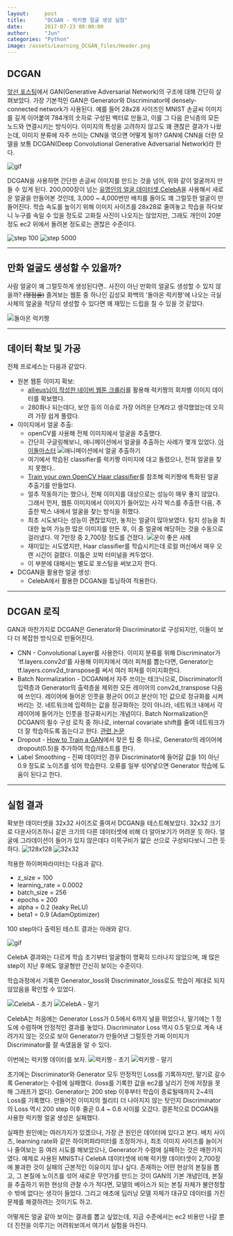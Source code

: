 ```yaml
---
layout:     post
title:      "DCGAN - 럭키짱 얼굴 생성 실험"
date:       2017-07-23 00:00:00
author:     "Jun"
categories: "Python"
image: /assets/Learning_DCGAN_files/Header.png
---
```



## DCGAN

<a href="http://jsideas.net/python/2017/07/01/GAN.html">앞선 포스팅</a>에서 GAN(Generative Adversarial Network)의 구조에 대해 간단히 살펴보았다. 가장 기본적인 GAN은 Generator와 Discriminator에 densely-connected network가 사용된다. 예를 들어 28x28 사이즈인 MNIST 손글씨 이미지를 길게 이어붙여 784개의 숫자로 구성된 벡터로 만들고, 이를 그 다음 은닉층의 모든 노드와 연결시키는 방식이다. 이미지의 특성을 고려하지 않고도 꽤 괜찮은 결과가 나왔는데, 이미지 분류에 자주 쓰이는 CNN을 엮으면 어떻게 될까? GAN에 CNN을 더한 모델을 보통 DCGAN(Deep Convolutional Generative Adversarial Network)라 한다.

![gif](/assets/Learning_DCGAN_files/celeba.gif)

DCGAN을 사용하면 간단한 손글씨 이미지를 만드는 것을 넘어, 위와 같이 얼굴까지 만들 수 있게 된다. 200,000장이 넘는 <a href="http://mmlab.ie.cuhk.edu.hk/projects/CelebA.html">유명인의 얼굴 데이터셋 CelebA</a>을 사용해서 새로운 얼굴을 만들어본 것인데, 3,000 ~ 4,000번만 배치를 돌아도 꽤 그럴듯한 얼굴이 만들어진다. 학습 속도를 높이기 위해 이미지 사이즈를 28x28로 줄여놓고 학습을 하다보니 누구를 속일 수 있을 정도로 고화질 사진이 나오지는 않았지만, 그래도 개인이 20분 정도 ec2 위에서 돌려본 정도로는 괜찮은 수준이다.

![step 100](/assets/Learning_DCGAN_files/celeba_step100.png)
![step 5000](/assets/Learning_DCGAN_files/celeba_step5000.png)

<hr>

## 만화 얼굴도 생성할 수 있을까?

사람 얼굴이 꽤 그럴듯하게 생성된다면.. 사진이 아닌 만화의 얼굴도 생성할 수 있지 않을까? <s>(평점을)</s> 즐겨보는 웹툰 중 하나인 김성모 화백의 '돌아온 럭키짱'에 나오는 극실사체의 얼굴을 적당히 생성할 수 있다면 꽤 재밌는 드립을 칠 수 있을 것 같았다.

![돌아온 럭키짱](/assets/Learning_DCGAN_files/naver_lucky.png)

<hr>

## 데이터 확보 및 가공

전체 프로세스는 다음과 같았다.

+ 원본 웹툰 이미지 확보: 
  + <a href="https://gist.github.com/allieus/13c1a80ef5648c2b9b112e1c58f9727b">allieus님이 작성한 네이버 웹툰 크롤러</a>를 활용해 럭키짱의 회차별 이미지 데이터를 확보했다. 
  + 280화나 되는데다, 보안 등의 이슈로 가장 어려운 단계라고 생각했었는데 오히려 가장 쉽게 풀렸다.
+ 이미지에서 얼굴 추출:
  + openCV를 사용해 전체 이미지에서 얼굴을 추출했다.
  + 간단히 구글링해보니, 애니메이션에서 얼굴을 추출하는 사례가 몇개 있었다. <a href="https://gist.github.com/allieus/13c1a80ef5648c2b9b112e1c58f9727b">아이돌마스터</a>
  ![애니메이션에서 얼굴 추출하기](/assets/Learning_DCGAN_files/opencv_anime.png)
  + 여기에서 학습된 classifier를 럭키짱 이미지에 대고 돌렸으나, 전혀 얼굴을 찾지 못했다..
  + <a href="https://github.com/mrnugget/opencv-haar-classifier-training">Train your own OpenCV Haar classifier</a>를 참조해 럭키짱에 특화된 얼굴 추출기를 만들었다.
  + 얼추 작동하기는 했으나, 전체 이미지를 대상으로는 성능이 매우 좋지 않았다. 그래서 먼저, 웹툰 이미지에서 이미지가 들어있는 사각 박스를 추출한 다음, 추출한 박스 내에서 얼굴을 찾는 방식을 취했다. 
  + 최초 시도보다는 성능이 괜찮았지만, 놓치는 얼굴이 많아보였다. 탐지 성능을 최대한 높여 가능한 많은 이미지를 만든 후, 이 중 얼굴에 해당하는 것을 수동으로 걸러냈다. 약 7만장 중 2,700장 정도를 건졌다.
  ![운이 좋은 사례](/assets/Learning_DCGAN_files/face_detected.png) 
  + 재미있는 시도였지만, Haar classifier를 학습시키는데 로컬 머신에서 매우 오랜 시간이 걸렸다. 이틀은 꼬박 터미널을 켜두었다.
  + 이 부분에 대해서는 별도로 포스팅을 써보고자 한다.
+ DCGAN을 활용한 얼굴 생성:
  + CelebA에서 활용한 DCGAN을 튜닝하여 적용한다.

<hr>

## DCGAN 로직

GAN과 마찬가지로 DCGAN은 Generator와 Discriminator로 구성되지만, 이들이 보다 더 복잡한 방식으로 만들어진다. 

+ CNN - Convolutional Layer를 사용한다. 이미지 분류를 위해 Discriminator가 'tf.layers.conv2d'를 사용해 이미지에서 여러 피쳐를 뽑는다면, Generator는 tf.layers.conv2d_transpose를 써서 여러 피쳐를 이미지화한다. 
+ Batch Normalization - DCGAN에서 자주 쓰이는 테크닉으로, Discriminator의 입력층과 Generator의 출력층을 제외한 모든 레이어의 conv2d_transpose 다음에 쓰인다. 레이어에 들어온 인풋을 평균이 0이고 분산이 1인 값으로 정규화를 시켜버리는 것. 네트워크에 입력하는 값을 정규화하는 것이 아니라, 네트워크 내에서 각 레이어에 들어가는 인풋을 정규화시키는 개념이다. Batch Normalization은 DCGAN의 필수 구성 로직 중 하나로, internal covariate shift를 줄여 네트워크가 더 잘 학습하도록 돕는다고 한다. <a href="https://arxiv.org/pdf/1502.03167.pdf">관련 논문</a>
+ Dropout - <a href="https://github.com/soumith/ganhacks">How to Train a GAN</a>에서 찾은 팁 중 하나로, Generator의 레이어에 dropout(0.5)을 추가하여 학습/테스트를 한다. 
+ Label Smoothing - 진짜 데이터인 경우 Discriminator에 들어갈 값을 1이 아닌 0.9 정도로 노이즈를 섞어 학습한다. 오류를 일부 섞어넣으면 Generator 학습에 도움이 된다고 한다.

<hr>

## 실험 결과

확보한 데이터셋을 32x32 사이즈로 줄여서 DCGAN을 테스트해보았다. 32x32 크기로 다운사이즈하니 같은 크기의 다른 데이터셋에 비해 더 알아보기가 어려운 듯 하다. 얼굴에 그라데이션이 들어가 있지 않은데다 이목구비가 얇은 선으로 구성되다보니 그런 듯 하다.
![128x128](/assets/Learning_DCGAN_files/faces128.png) 
![32x32](/assets/Learning_DCGAN_files/faces32.png)

적용한 하이퍼파라미터는 다음과 같다.  

+ z_size = 100  
+ learning_rate = 0.0002  
+ batch_size = 256  
+ epochs = 200  
+ alpha = 0.2 (leaky ReLU)
+ beta1 = 0.9 (AdamOptimizer)

100 step마다 출력된 테스트 결과는 아래와 같다.

![gif](/assets/Learning_DCGAN_files/luckyZzang.gif)

CelebA 결과와는 다르게 학습 초기부터 얼굴형이 명확히 드러나지 않았으며, 꽤 많은 step이 지난 후에도 얼굴형만 간신히 보이는 수준이다. 

학습과정에서 기록한 Generator_loss와 Discriminator_loss로도 학습이 제대로 되지 않았음을 확인할 수 있었다.

![CelebA - 초기](/assets/Learning_DCGAN_files/celeba_early.png)
![CelebA - 말기](/assets/Learning_DCGAN_files/celeba_late.png)

CelebA는 처음에는 Generator Loss가 0.5에서 6까지 널을 뛰었으나, 말기에는 1 정도에 수렴하며 안정적인 결과를 놓았다. Discriminator Loss 역시 0.5 밑으로 계속 내려가지 않는 것으로 보아 Generator가 만들어낸 그럴듯한 가짜 이미지가 Discriminator를 잘 속였음을 알 수 있다.

이번에는 럭키짱 데이터를 보자.
![럭키짱 - 초기](/assets/Learning_DCGAN_files/lucky_early.png)
![럭키짱 - 말기](/assets/Learning_DCGAN_files/lucky_late.png)

초기에는 Discriminator와 Generator 모두 안정적인 Loss를 기록하지만, 말기로 갈수록 Generator는 수렴에 실패했다. (loss를 기록한 값을 ec2를 날리기 전에 저장을 못해 그래프가 없다). Generator는 200 step 이후부터 학습이 종료될때까지 2~4의 Loss를 기록했다. 만들어진 이미지의 퀄리티 더 나아지지 않는 탓인지 Discriminator의 Loss 역시 200 step 이후 줄곧 0.4 ~ 0.6 사이를 오갔다. 결론적으로 DCGAN을 사용한 럭키짱 얼굴 생성은 실패했다.

실패한 원인에는 여러가지가 있겠으나, 가장 큰 원인은 데이터에 있다고 본다. 배치 사이즈, learning rate와 같은 하이퍼파라미터를 조정하거나, 최초 이미지 사이즈를 늘이거나 줄여보는 등 여러 시도를 해보았으나, Generator가 수렴에 실패하는 것은 매한가지였다. 예제로 사용된 MNIST나 CelebA 데이터셋에 비해 럭키짱 데이터셋이 2,700장에 불과한 것이 실패의 근본적인 이유이지 않나 싶다. 존재하는 어떤 현상의 본질을 뽑고, 그 본질에 노이즈를 섞어 새로운 무언가를 만드는 것이 GAN의 기본 개념인데, 본질을 추출하기 위한 현상의 관찰 수가 적다면, 모델의 베이스가 되는 본질 자체가 불안정할 수 밖에 없다는 생각이 들었다. 그리고 애초에 딥러닝 모델 자체가 대규모 데이터를 가진 문제를 해결하려는 것이기도 하고.

어떻게든 얼굴 같아 보이는 결과를 뽑고 싶었는데, 지금 수준에서는 ec2 비용만 나갈 뿐 더 진전을 이루기는 어려워보여서 여기서 실험을 마친다.
